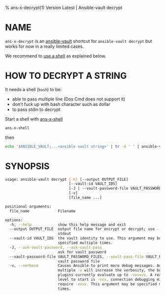% ans-x-decrypt(1) Version Latest | Ansible-vault decrypt
# NAME

`ans-x-decrypt` is an [ansible-vault](../bin-generated/ansible-vault.md) shortcut for `ansible-vault decrypt`
but works for now in a really limited cases.

We recommend to [use a shell](#how-to-decrypt-a-string) as explained below.

# HOW TO DECRYPT A STRING

It needs a shell (`bash`) to be:
* able to pass multiple line (Dos Cmd does not support it)
* don't fuck up with bash character such as dollar
* to pass stdin to decrypt


Start a shell with [ans-x-shell](../bin-generated/ans-x-shell.md)
```bash
ans-x-shell
```

then

```bash
echo '$ANSIBLE_VAULT;...<ansible vault string>' | tr -d ' ' | ansible-vault decrypt && echo
```

# SYNOPSIS

```bash
usage: ansible-vault decrypt [-h] [--output OUTPUT_FILE]
                             [--vault-id VAULT_IDS]
                             [-J | --vault-password-file VAULT_PASSWORD_FILES]
                             [-v]
                             [file_name ...]

positional arguments:
  file_name             Filename

options:
  -h, --help            show this help message and exit
  --output OUTPUT_FILE  output file name for encrypt or decrypt; use - for
                        stdout
  --vault-id VAULT_IDS  the vault identity to use. This argument may be
                        specified multiple times.
  -J, --ask-vault-password, --ask-vault-pass
                        ask for vault password
  --vault-password-file VAULT_PASSWORD_FILES, --vault-pass-file VAULT_PASSWORD_FILES
                        vault password file
  -v, --verbose         Causes Ansible to print more debug messages. Adding
                        multiple -v will increase the verbosity, the builtin
                        plugins currently evaluate up to -vvvvvv. A reasonable
                        level to start is -vvv, connection debugging might
                        require -vvvv. This argument may be specified multiple
                        times.
```

